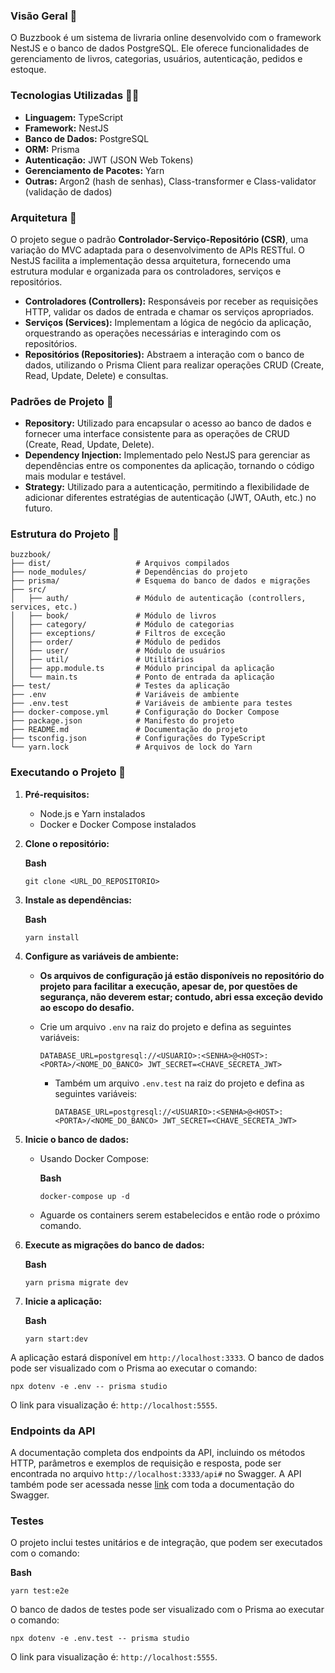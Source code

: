### Visão Geral :eyes:

O Buzzbook é um sistema de livraria online desenvolvido com o framework NestJS e o banco de dados PostgreSQL. Ele oferece funcionalidades de gerenciamento de livros, categorias, usuários, autenticação, pedidos e estoque. 

### Tecnologias Utilizadas :woman_technologist:

- **Linguagem:** TypeScript
- **Framework:** NestJS
- **Banco de Dados:** PostgreSQL
- **ORM:** Prisma
- **Autenticação:** JWT (JSON Web Tokens)
- **Gerenciamento de Pacotes:** Yarn
- **Outras:** Argon2 (hash de senhas), Class-transformer e Class-validator (validação de dados)

### Arquitetura :triangular_ruler:

O projeto segue o padrão **Controlador-Serviço-Repositório (CSR)**, uma variação do MVC adaptada para o desenvolvimento de APIs RESTful. O NestJS facilita a implementação dessa arquitetura, fornecendo uma estrutura modular e organizada para os controladores, serviços e repositórios.

- **Controladores (Controllers):** Responsáveis por receber as requisições HTTP, validar os dados de entrada e chamar os serviços apropriados.
- **Serviços (Services):** Implementam a lógica de negócio da aplicação, orquestrando as operações necessárias e interagindo com os repositórios.
- **Repositórios (Repositories):** Abstraem a interação com o banco de dados, utilizando o Prisma Client para realizar operações CRUD (Create, Read, Update, Delete) e consultas.

### Padrões de Projeto :straight_ruler:

- **Repository:** Utilizado para encapsular o acesso ao banco de dados e fornecer uma interface consistente para as operações de CRUD (Create, Read, Update, Delete).
- **Dependency Injection:** Implementado pelo NestJS para gerenciar as dependências entre os componentes da aplicação, tornando o código mais modular e testável.
- **Strategy:** Utilizado para a autenticação, permitindo a flexibilidade de adicionar diferentes estratégias de autenticação (JWT, OAuth, etc.) no futuro.

### Estrutura do Projeto :construction:
`````
buzzbook/
├── dist/                   # Arquivos compilados
├── node_modules/           # Dependências do projeto
├── prisma/                 # Esquema do banco de dados e migrações
├── src/
│   ├── auth/               # Módulo de autenticação (controllers, services, etc.)
│   ├── book/               # Módulo de livros
│   ├── category/           # Módulo de categorias
│   ├── exceptions/         # Filtros de exceção
│   ├── order/              # Módulo de pedidos
│   ├── user/               # Módulo de usuários
│   ├── util/               # Utilitários
│   ├── app.module.ts       # Módulo principal da aplicação
│   └── main.ts             # Ponto de entrada da aplicação
├── test/                   # Testes da aplicação
├── .env                    # Variáveis de ambiente
├── .env.test               # Variáveis de ambiente para testes
├── docker-compose.yml      # Configuração do Docker Compose
├── package.json            # Manifesto do projeto
├── README.md               # Documentação do projeto
├── tsconfig.json           # Configurações do TypeScript
└── yarn.lock               # Arquivos de lock do Yarn
`````
### **Executando o Projeto** :traffic_light:

1. **Pré-requisitos:**
    - Node.js e Yarn instalados
    - Docker e Docker Compose instalados
2. **Clone o repositório:**
    
    **Bash**
    
    `git clone <URL_DO_REPOSITORIO>`
    
3. **Instale as dependências:**
    
    **Bash**
    
    `yarn install`
    
4. **Configure as variáveis de ambiente:**
    - **Os arquivos de configuração já estão disponíveis no repositório do projeto para facilitar a execução, apesar de, por questões de segurança, não deverem estar; contudo, abri essa exceção devido ao escopo do desafio.**
    - Crie um arquivo `.env` na raiz do projeto e defina as seguintes variáveis:
        
        `DATABASE_URL=postgresql://<USUARIO>:<SENHA>@<HOST>:<PORTA>/<NOME_DO_BANCO>
        JWT_SECRET=<CHAVE_SECRETA_JWT>`
      - Também um arquivo `.env.test` na raiz do projeto e defina as seguintes variáveis:
        
        `DATABASE_URL=postgresql://<USUARIO>:<SENHA>@<HOST>:<PORTA>/<NOME_DO_BANCO>
        JWT_SECRET=<CHAVE_SECRETA_JWT>`
        
5. **Inicie o banco de dados:**
    - Usando Docker Compose:
        
        **Bash**
        
        `docker-compose up -d`
   - Aguarde os containers serem estabelecidos e então rode o próximo comando.

6. **Execute as migrações do banco de dados:**
    
    **Bash**
    
    `yarn prisma migrate dev`
    
7. **Inicie a aplicação:**
    
    **Bash**
    
    `yarn start:dev`
    

A aplicação estará disponível em `http://localhost:3333`. O banco de dados pode ser visualizado com o Prisma ao executar o comando: 

`npx dotenv -e .env -- prisma studio`

O link para visualização é: `http://localhost:5555`.

### **Endpoints da API**

A documentação completa dos endpoints da API, incluindo os métodos HTTP, parâmetros e exemplos de requisição e resposta, pode ser encontrada no arquivo `http://localhost:3333/api#` no Swagger. A API também pode ser acessada nesse [link](https://buzzbookapi-production.up.railway.app/api) com toda a documentação do Swagger.

### **Testes**

O projeto inclui testes unitários e de integração, que podem ser executados com o comando:

**Bash**

`yarn test:e2e`

O banco de dados de testes pode ser visualizado com o Prisma ao executar o comando:

`npx dotenv -e .env.test -- prisma studio`

O link para visualização é: `http://localhost:5555`.
